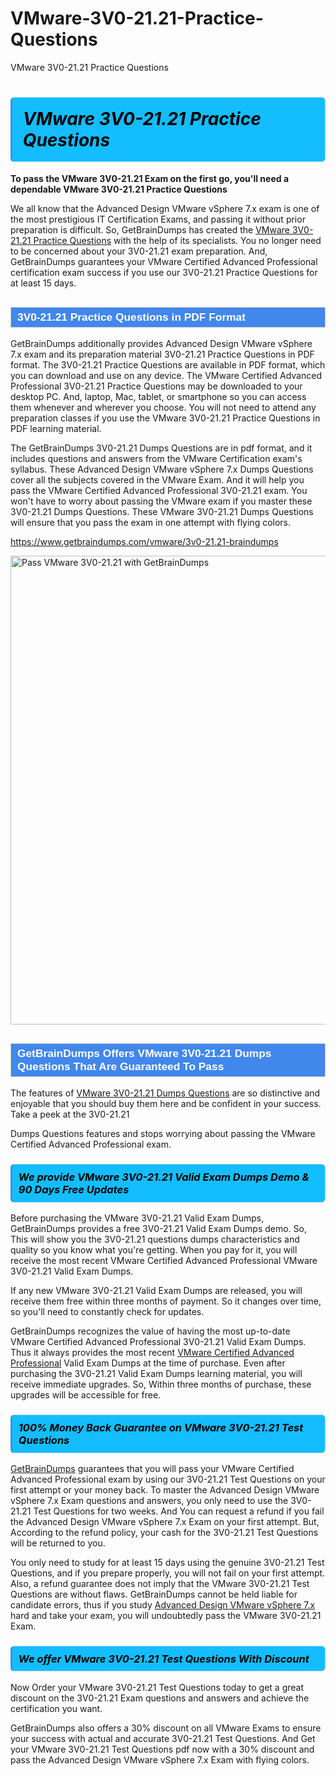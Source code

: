 # VMware-3V0-21.21-Practice-Questions
VMware 3V0-21.21 Practice Questions
<h1><strong><span style="display: block; color: #000000; background: #14BDFF; border: 0.5px solid #AED6F1; border-left: 3px solid #3498DB; padding: .6em; border-radius: 6px;">                     <em>VMware 3V0-21.21 <span class="exam_variation">Practice Questions</span> </em>                </span></strong>            </h1>                        <p><strong>To pass the VMware 3V0-21.21 Exam on the first go, you'll need a dependable VMware 3V0-21.21 <span class="exam_variation">Practice Questions</span></strong></p>                        <p>We all know that the Advanced Design VMware vSphere 7.x exam is one of the most prestigious IT Certification Exams,             and passing it without prior preparation is difficult. So, GetBrainDumps has created the <a href="https://www.getbraindumps.com/vmware/3v0-21.21-braindumps">VMware 3V0-21.21 <span class="exam_variation">Practice Questions</span></a> with the help of its specialists.             You no longer need to be concerned about your 3V0-21.21 exam preparation. And, GetBrainDumps guarantees your VMware Certified Advanced Professional certification             exam success if you use our 3V0-21.21 <span class="exam_variation">Practice Questions</span> for at least 15 days.</p>                        <h2 style="background: #4287ec; border: 1px solid #cccccc; padding: 5px 10px;">                <span style="color: #ffffff;">                    <span style="font-size: 11pt;">                        <span style="line-height: normal;">                            <span style="font-family: Calibri,sans-serif;">                                <strong>                                    <span style="font-size: 13.0pt;">3V0-21.21 <span class="exam_variation">Practice Questions</span> in PDF Format</span>                                </strong>                            </span>                        </span>                    </span>                </span>            </h2>                        <p>GetBrainDumps additionally provides Advanced Design VMware vSphere 7.x exam and its preparation material 3V0-21.21 <span class="exam_variation">Practice Questions</span> in PDF format.             The 3V0-21.21 <span class="exam_variation">Practice Questions</span> are available in PDF format, which you can download and use on any device. The VMware Certified Advanced Professional 3V0-21.21 <span class="exam_variation">Practice Questions</span> may be downloaded             to your desktop PC. And, laptop, Mac, tablet, or smartphone so you can access them whenever and wherever you choose. You will not need to attend any preparation classes if you use             the VMware 3V0-21.21 <span class="exam_variation">Practice Questions</span> in PDF learning material. </p>                        <p>The GetBrainDumps 3V0-21.21 <span class="exam_variation2">Dumps Questions</span> are in pdf format, and  it includes questions and answers from the VMware Certification exam's syllabus. These             Advanced Design VMware vSphere 7.x <span class="exam_variation2">Dumps Questions</span> cover all the subjects covered in the VMware Exam. And it will help you pass the             VMware Certified Advanced Professional 3V0-21.21 exam. You won't have to worry about passing the VMware exam if you master these 3V0-21.21 <span class="exam_variation2">Dumps Questions</span>.             These VMware 3V0-21.21 <span class="exam_variation2">Dumps Questions</span> will ensure that you pass the exam in one attempt with flying colors.</p>                        <p><a href="https://www.getbraindumps.com/vmware/3v0-21.21-braindumps">https://www.getbraindumps.com/vmware/3v0-21.21-braindumps</a></p>                        <p><a href="https://www.getbraindumps.com/"><img src="https://www.getbraindumps.com/images/get-updated-exam-questions-with-discount-getbraindumps.jpg" class="postImage" alt="Pass VMware 3V0-21.21 with GetBrainDumps" width="750"></a></p>                            <h2 style="background: #4287ec; border: 1px solid #cccccc; padding: 5px 10px;">                <span style="color: #ffffff;">                    <span style="font-size: 11pt;">                        <span style="line-height: normal;">                            <span style="font-family: Calibri,sans-serif;">                                <strong>                                    <span style="font-size: 13.0pt;">GetBrainDumps Offers VMware 3V0-21.21 <span class="exam_variation2">Dumps Questions</span> That Are Guaranteed To Pass</span>                                </strong>                            </span>                        </span>                    </span>                </span>            </h2>                        <p>The features of <a href="https://www.getbraindumps.com/vmware-braindumps.html">VMware 3V0-21.21 <span class="exam_variation2">Dumps Questions</span></a> are so distinctive and enjoyable that you should buy them here and be confident in your success. Take a peek at the 3V0-21.21</p>            <p> <span class="exam_variation2">Dumps Questions</span> features and stops worrying about passing the VMware Certified Advanced Professional exam.</p>                        <h3>                <strong>                    <span style="display: block; color: #000000; background: #14BDFF; border: 0.5px solid #AED6F1; border-left: 3px solid #3498DB; padding: .6em; border-radius: 6px;">                        <em>We provide VMware 3V0-21.21 <span class="exam_variation3">Valid Exam Dumps</span> Demo &amp; 90 Days Free Updates</em>                    </span>                </strong>            </h3>                        <p>Before purchasing the VMware 3V0-21.21 <span class="exam_variation3">Valid Exam Dumps</span>, GetBrainDumps provides a free 3V0-21.21 <span class="exam_variation3">Valid Exam Dumps</span> demo. So, This will show you the 3V0-21.21 questions dumps             characteristics and quality so you know what you're getting. When you pay for it, you will receive the most recent             VMware Certified Advanced Professional VMware 3V0-21.21 <span class="exam_variation3">Valid Exam Dumps</span>.</p>                        <p>If any new VMware 3V0-21.21 <span class="exam_variation3">Valid Exam Dumps</span> are released, you will receive them free within three months of payment.             So it changes over time, so you'll need to constantly check for updates.</p>                        <p>GetBrainDumps recognizes the value of having the most up-to-date VMware Certified Advanced Professional 3V0-21.21 <span class="exam_variation3">Valid Exam Dumps</span>. Thus it always provides the most recent             <a href="https://www.getbraindumps.com/vmware/vcap-braindumps.html">VMware Certified Advanced Professional</a> <span class="exam_variation3">Valid Exam Dumps</span> at the time of purchase. Even after purchasing the 3V0-21.21 <span class="exam_variation3">Valid Exam Dumps</span> learning material, you will receive immediate upgrades.             So, Within three months of purchase, these upgrades will be accessible for free.</p>                        <h3>                <strong>                    <span style="display: block; color: #000000; background: #14BDFF; border: 0.5px solid #AED6F1; border-left: 3px solid #3498DB; padding: .6em; border-radius: 6px;">                        <em>100% Money Back Guarantee on VMware 3V0-21.21 <span class="exam_variation4">Test Questions</span></em>                    </span>                </strong>            </h3>                        <p><a href="https://www.getbraindumps.com/">GetBrainDumps</a> guarantees that you will pass your VMware Certified Advanced Professional exam by using our 3V0-21.21 <span class="exam_variation4">Test Questions</span> on your first attempt or your money back.             To master the Advanced Design VMware vSphere 7.x Exam questions and answers, you only need to use the 3V0-21.21 <span class="exam_variation4">Test Questions</span> for             two weeks. And You can request a refund if you fail the Advanced Design VMware vSphere 7.x Exam on your first attempt. But, According to the refund policy, your cash             for the 3V0-21.21 <span class="exam_variation4">Test Questions</span> will be returned to you.</p>                        <p>You only need to study for at least 15 days using the genuine 3V0-21.21 <span class="exam_variation4">Test Questions</span>, and if you prepare properly, you will not fail on your first attempt.             Also, a refund guarantee does not imply that the VMware 3V0-21.21 <span class="exam_variation4">Test Questions</span> are without flaws. GetBrainDumps cannot be held liable for candidate errors,             thus if you study <a href="https://www.getbraindumps.com/vmware/3v0-21.21-braindumps">Advanced Design VMware vSphere 7.x</a> hard and take your exam, you will undoubtedly pass the VMware 3V0-21.21 Exam. </p>                        <h3>                <strong>                    <span style="display: block; color: #000000; background: #14BDFF; border: 0.5px solid #AED6F1; border-left: 3px solid #3498DB; padding: .6em; border-radius: 6px;">                        <em>We offer VMware 3V0-21.21 <span class="exam_variation4">Test Questions</span> With Discount</em>                    </span>                </strong>            </h3>                        <p>Now Order your VMware 3V0-21.21 <span class="exam_variation4">Test Questions</span> today to get a great discount on the 3V0-21.21 Exam questions and answers and achieve the certification you want.</p>                        <p>GetBrainDumps also offers a 30% discount on all VMware Exams to ensure your success with actual and accurate 3V0-21.21 <span class="exam_variation4">Test Questions</span>. And Get your VMware 3V0-21.21 <span class="exam_variation4">Test Questions</span>             pdf now with a 30% discount and pass the Advanced Design VMware vSphere 7.x Exam with flying colors.</p>                    
